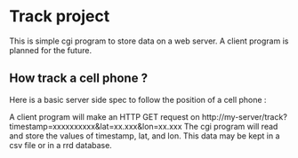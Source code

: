 # Track project

This is simple cgi program to store data on a web server. A client program is planned for the future.

## How track a cell phone ?

Here is a basic server side spec to follow the position of a cell phone :

A client program will make an HTTP GET request on http://my-server/track?timestamp=xxxxxxxxxx&lat=xx.xxx&lon=xx.xxx
The cgi program will read and store the values of timestamp, lat, and lon.
This data may be kept in a csv file or in a rrd database.

